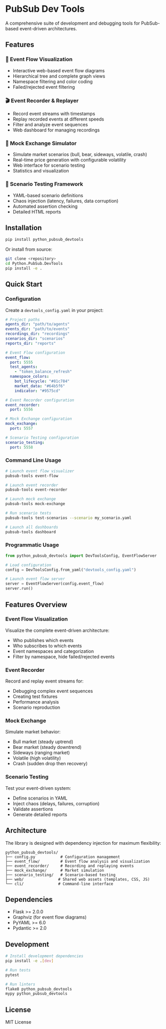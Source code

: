 # PubSub Dev Tools

A comprehensive suite of development and debugging tools for PubSub-based event-driven architectures.

## Features

### 🎯 Event Flow Visualization

- Interactive web-based event flow diagrams
- Hierarchical tree and complete graph views
- Namespace filtering and color coding
- Failed/rejected event filtering

### 🎬 Event Recorder & Replayer

- Record event streams with timestamps
- Replay recorded events at different speeds
- Filter and analyze event sequences
- Web dashboard for managing recordings

### 🎰 Mock Exchange Simulator

- Simulate market scenarios (bull, bear, sideways, volatile, crash)
- Real-time price generation with configurable volatility
- Web interface for scenario testing
- Statistics and visualization

### 🧪 Scenario Testing Framework

- YAML-based scenario definitions
- Chaos injection (latency, failures, data corruption)
- Automated assertion checking
- Detailed HTML reports

## Installation

```bash
pip install python_pubsub_devtools
```

Or install from source:

```bash
git clone <repository>
cd Python.PubSub.DevTools
pip install -e .
```

## Quick Start

### Configuration

Create a `devtools_config.yaml` in your project:

```yaml
# Project paths
agents_dir: "path/to/agents"
events_dir: "path/to/events"
recordings_dir: "recordings"
scenarios_dir: "scenarios"
reports_dir: "reports"

# Event Flow configuration
event_flow:
  port: 5555
  test_agents:
    - "token_balance_refresh"
  namespace_colors:
    bot_lifecycle: "#81c784"
    market_data: "#64b5f6"
    indicator: "#9575cd"

# Event Recorder configuration
event_recorder:
  port: 5556

# Mock Exchange configuration
mock_exchange:
  port: 5557

# Scenario Testing configuration
scenario_testing:
  port: 5558
```

### Command Line Usage

```bash
# Launch event flow visualizer
pubsub-tools event-flow

# Launch event recorder
pubsub-tools event-recorder

# Launch mock exchange
pubsub-tools mock-exchange

# Run scenario tests
pubsub-tools test-scenarios --scenario my_scenario.yaml

# Launch all dashboards
pubsub-tools dashboard
```

### Programmatic Usage

```python
from python_pubsub_devtools import DevToolsConfig, EventFlowServer

# Load configuration
config = DevToolsConfig.from_yaml("devtools_config.yaml")

# Launch event flow server
server = EventFlowServer(config.event_flow)
server.run()
```

## Features Overview

### Event Flow Visualization

Visualize the complete event-driven architecture:

- Who publishes which events
- Who subscribes to which events
- Event namespaces and categorization
- Filter by namespace, hide failed/rejected events

### Event Recorder

Record and replay event streams for:

- Debugging complex event sequences
- Creating test fixtures
- Performance analysis
- Scenario reproduction

### Mock Exchange

Simulate market behavior:

- Bull market (steady uptrend)
- Bear market (steady downtrend)
- Sideways (ranging market)
- Volatile (high volatility)
- Crash (sudden drop then recovery)

### Scenario Testing

Test your event-driven system:

- Define scenarios in YAML
- Inject chaos (delays, failures, corruption)
- Validate assertions
- Generate detailed reports

## Architecture

The library is designed with dependency injection for maximum flexibility:

```
python_pubsub_devtools/
├── config.py           # Configuration management
├── event_flow/         # Event flow analysis and visualization
├── event_recorder/     # Recording and replaying events
├── mock_exchange/      # Market simulation
├── scenario_testing/   # Scenario-based testing
├── web/               # Shared web assets (templates, CSS, JS)
└── cli/               # Command-line interface
```

## Dependencies

- Flask >= 2.0.0
- Graphviz (for event flow diagrams)
- PyYAML >= 6.0
- Pydantic >= 2.0

## Development

```bash
# Install development dependencies
pip install -e .[dev]

# Run tests
pytest

# Run linters
flake8 python_pubsub_devtools
mypy python_pubsub_devtools
```

## License

MIT License
